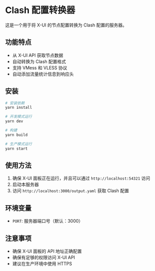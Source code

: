 # Clash 配置转换器

这是一个用于将 X-UI 的节点配置转换为 Clash 配置的服务器。

## 功能特点

- 从 X-UI API 获取节点数据
- 自动转换为 Clash 配置格式
- 支持 VMess 和 VLESS 协议
- 自动添加流量统计信息到响应头

## 安装

```bash
# 安装依赖
yarn install

# 开发模式运行
yarn dev

# 构建
yarn build

# 生产模式运行
yarn start
```

## 使用方法

1. 确保 X-UI 面板正在运行，并且可以通过 `http://localhost:54321` 访问
2. 启动本服务器
3. 访问 `http://localhost:3000/output.yaml` 获取 Clash 配置

## 环境变量

- `PORT`: 服务器端口号（默认：3000）

## 注意事项

- 确保 X-UI 面板的 API 地址正确配置
- 确保有足够的权限访问 X-UI API
- 建议在生产环境中使用 HTTPS 